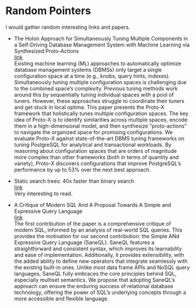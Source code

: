 # Random Pointers

I would gather random interesting links and papers.


* The Holon Approach for Simultaneously Tuning Multiple Components in a Self-Driving Database Management System with Machine Learning via Synthesized Proto-Actions   
  [link](https://www.pdl.cmu.edu/ftp/Database/p3373-zhang.pdf)   
  Existing machine learning (ML) approaches to automatically optimize database management systems (DBMSs) only target a single configuration space at a time (e.g., knobs, query hints, indexes).  Simultaneously tuning multiple configuration spaces is challenging due to the combined space’s complexity. Previous tuning methods work around this by sequentially tuning individual spaces with a pool of tuners. However, these approaches struggle to coordinate their tuners and get stuck in local optima. This paper presents the Proto-X framework that holistically tunes multiple configuration spaces. The key idea of Proto-X is to identify similarities across multiple spaces, encode them in a high-dimensional model, and then synthesize “proto-actions” to navigate the organized space for promising configurations. We evaluate Proto-X against state-of-the-art DBMS tuning frameworks on tuning PostgreSQL for analytical and transactional workloads. By reasoning about configuration spaces that are orders of magnitude more complex than other frameworks (both in terms of quantity and variety), Proto-X discovers configurations that improve PostgreSQL’s performance by up to 53% over the next best approach.

* Static search trees: 40x faster than binary search   
  [link](https://curiouscoding.nl/posts/static-search-tree/#code-snippet--find-linear)  
  Very interesting to read.
  
* A Critique of Modern SQL And A Proposal Towards A Simple and Expressive Query Language  
  [link](https://www.cidrdb.org/cidr2024/papers/p48-neumann.pdf)  
  The first contribution of the paper is a comprehensive critique of modern SQL, informed by an analysis of real-world SQL queries. This provides the motivation for our second contribution: the Simple ANd Expressive Query Language (SaneQL). SaneQL features a straightforward and consistent syntax, which improves its learnability and ease of implementation. Additionally, it provides extensibility, with the added ability to define new operators that integrate seamlessly with the existing built-in ones. Unlike most data frame APIs and NoSQL query languages, SaneQL fully embraces the core principles behind SQL, especially multiset semantics. We propose that adopting SaneQL’s approach can ensure the enduring success of relational database technology, offering the power of SQL’s underlying concepts through a more accessible and flexible language.  
